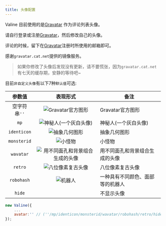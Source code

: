 ```yaml
---
title: 头像配置
---
```

Valine 目前使用的是[Gravatar][1] 作为评论列表头像。

请自行登录或注册[Gravatar][1]，然后修改自己的头像。

评论的时候，留下在[Gravatar][1]注册时所使用的邮箱即可。

感谢`gravatar.cat.net`提供的镜像服务。  

> 如果你修改了头像后发现没有更新，请不要慌张，因为`gravatar.cat.net` 有七天的缓存期，安静的等待吧~


目前`非自定义头像`有以下7种`默认值`可选:  

参数值|表现形式|备注
:-:|:-:|-
空字符串`''`|![Gravatar官方图形](//gravatar.loli.net/avatar/d41d8cd98f00b204e9800998ecf8427e?)|Gravatar官方图形
`mp`|![神秘人(一个灰白头像)](//gravatar.loli.net/avatar/d41d8cd98f00b204e9800998ecf8427e?d=mp)|神秘人(一个灰白头像)
`identicon`|![抽象几何图形](//gravatar.loli.net/avatar/d41d8cd98f00b204e9800998ecf8427e?d=identicon)|抽象几何图形
`monsterid`|![小怪物](//gravatar.loli.net/avatar/d41d8cd98f00b204e9800998ecf8427e?d=monsterid)|小怪物
`wavatar`|![用不同面孔和背景组合生成的头像](//gravatar.loli.net/avatar/d41d8cd98f00b204e9800998ecf8427e?d=wavatar)|用不同面孔和背景组合生成的头像
`retro`|![八位像素复古头像](//gravatar.loli.net/avatar/d41d8cd98f00b204e9800998ecf8427e?d=retro)|八位像素复古头像
`robohash`|![机器人](//gravatar.loli.net/avatar/d41d8cd98f00b204e9800998ecf8427e??d=robohash)|一种具有不同颜色、面部等的机器人
`hide`|&nbsp;|不显示头像

```js
new Valine({
    ...
    avatar:'' // (''/mp/identicon/monsterid/wavatar/robohash/retro/hide)
});
```

[1]:http://cn.gravatar.com/